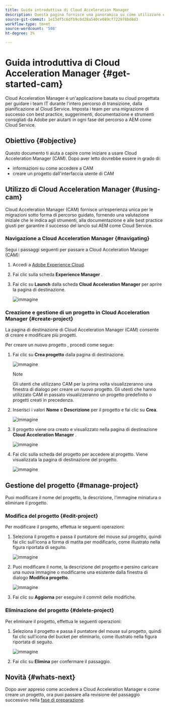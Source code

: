 ```yaml
---
title: Guida introduttiva di Cloud Acceleration Manager
description: Questa pagina fornisce una panoramica su come utilizzare e iniziare a utilizzare Cloud Acceleration Manager.
source-git-commit: 1e13df5c6dfb9c0d28a540ce089cf722978bd8d3
workflow-type: tm+mt
source-wordcount: '508'
ht-degree: 3%

---
```



# Guida introduttiva di Cloud Acceleration Manager {#get-started-cam}

Cloud Acceleration Manager è un&#39;applicazione basata su cloud progettata per guidare i team IT durante l&#39;intero percorso di transizione, dalla pianificazione al Cloud Service. Imposta i team per una migrazione di successo con best practice, suggerimenti, documentazione e strumenti consigliati da Adobe per aiutarti in ogni fase del percorso a AEM come Cloud Service.

## Obiettivo {#objective}

Questo documento ti aiuta a capire come iniziare a usare Cloud Acceleration Manager (CAM). Dopo aver letto dovrebbe essere in grado di:

* informazioni su come accedere a CAM
* creare un progetto dall&#39;interfaccia utente di CAM

## Utilizzo di Cloud Acceleration Manager {#using-cam}

Cloud Acceleration Manager (CAM) fornisce un’esperienza unica per le migrazioni sotto forma di percorso guidato, fornendo una valutazione iniziale che le indica agli strumenti, alla documentazione e alle best practice giusti per garantire il successo del lancio sul AEM come Cloud Service.

### Navigazione a Cloud Acceleration Manager {#navigating}

Segui i passaggi seguenti per passare a Cloud Acceleration Manager (CAM):

1. Accedi a [Adobe Experience Cloud](https://experience.adobe.com).

1. Fai clic sulla scheda **Experience Manager** .

1. Fai clic su **Launch** dalla scheda **Cloud Acceleration Manager** per aprire la pagina di destinazione.

   ![immagine](/help/move-to-cloud-service/cloud-acceleration-manager/assets/cam-1.png)

### Creazione e gestione di un progetto in Cloud Acceleration Manager {#create-project}

La pagina di destinazione di Cloud Acceleration Manager (CAM) consente di creare e modificare più progetti.

Per creare un nuovo progetto , procedi come segue:

1. Fai clic su **Crea progetto** dalla pagina di destinazione.

   ![immagine](/help/move-to-cloud-service/cloud-acceleration-manager/assets/cam-2.png)

   >[!NOTE]
   >Gli utenti che utilizzano CAM per la prima volta visualizzeranno una finestra di dialogo per creare un nuovo progetto. Gli utenti che hanno utilizzato CAM in passato visualizzeranno un progetto predefinito o progetti creati in precedenza.

1. Inserisci i valori **Nome** e **Descrizione** per il progetto e fai clic su **Crea**.

   ![immagine](/help/move-to-cloud-service/cloud-acceleration-manager/assets/cam-3.png)

1. Il progetto viene ora creato e visualizzato nella pagina di destinazione **Cloud Acceleration Manager** .

   ![immagine](/help/move-to-cloud-service/cloud-acceleration-manager/assets/cam-landing.png)

1. Fai clic sulla scheda del progetto per accedere al progetto. Viene visualizzata la pagina di destinazione del progetto.

   ![immagine](/help/move-to-cloud-service/cloud-acceleration-manager/assets/cam-5.png)

## Gestione del progetto {#manage-project}

Puoi modificare il nome del progetto, la descrizione, l’immagine miniatura o eliminare il progetto.

### Modifica del progetto {#edit-project}

Per modificare il progetto, effettua le seguenti operazioni:

1. Seleziona il progetto e passa il puntatore del mouse sul progetto, quindi fai clic sull’icona a forma di matita per modificarlo, come illustrato nella figura riportata di seguito.

   ![immagine](/help/move-to-cloud-service/cloud-acceleration-manager/assets/cam-4.png)

1. Puoi modificare il nome, la descrizione del progetto e persino caricare una nuova immagine o modificarne una esistente dalla finestra di dialogo **Modifica progetto**.

   ![immagine](/help/move-to-cloud-service/cloud-acceleration-manager/assets/cam-edit.png)

1. Fai clic su **Aggiorna** per eseguire il commit delle modifiche.

### Eliminazione del progetto {#delete-project}

Per eliminare il progetto, effettua le seguenti operazioni:

1. Seleziona il progetto e passa il puntatore del mouse sul progetto, quindi fai clic sull’icona del bucket per eliminarlo, come illustrato nella figura riportata di seguito.

   ![immagine](/help/move-to-cloud-service/cloud-acceleration-manager/assets/cam-4.png)

1. Fai clic su **Elimina** per confermare il passaggio.

## Novità {#whats-next}

Dopo aver appreso come accedere a Cloud Acceleration Manager e come creare un progetto, ora puoi passare alla revisione del passaggio successivo nella [fase di preparazione](https://experienceleague.adobe.com/docs/experience-manager-cloud-service/moving/cloud-acceleration-manager/using-cam/cam-readiness-phase.html?lang=en).
